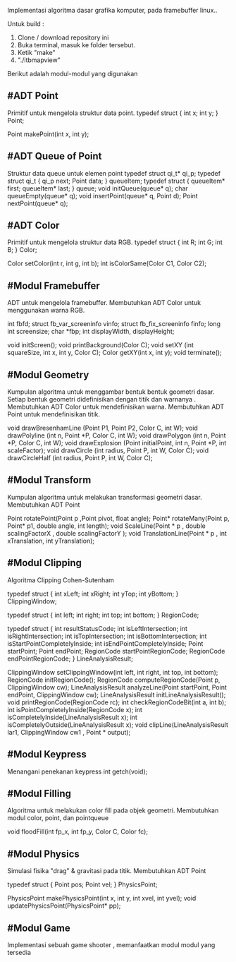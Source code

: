 Implementasi algoritma dasar grafika komputer, pada framebuffer linux..

Untuk build :
1. Clone / download repository ini
2. Buka terminal, masuk ke folder tersebut.
3. Ketik "make"
4. "./itbmapview"

Berikut adalah modul-modul yang digunakan 

#ADT Point
----------------------------
Primitif untuk mengelola struktur data point.
typedef struct {
    int x;
    int y;
} Point;

Point makePoint(int x, int y);


#ADT Queue of Point
------------------------------
Struktur data queue untuk elemen point
typedef struct qi_t* qi_p;
typedef struct qi_t {
    qi_p next;
    Point data;
} queueItem;
typedef struct {
    queueItem* first;
    queueItem* last;
} queue;
void initQueue(queue* q);
char queueEmpty(queue* q);
void insertPoint(queue* q, Point d);
Point nextPoint(queue* q);



#ADT Color
-----------------------------
Primitif untuk mengelola struktur data RGB.
typedef struct {
    int R;
    int G;
    int B;
} Color;

Color setColor(int r, int g, int b);
int isColorSame(Color C1, Color C2);



#Modul Framebuffer
-----------------------------
ADT untuk mengelola framebuffer.
Membutuhkan ADT Color untuk menggunakan warna RGB.

int fbfd;
struct fb_var_screeninfo vinfo;
struct fb_fix_screeninfo finfo;
long int screensize;
char *fbp;
int displayWidth, displayHeight;

void initScreen();
void printBackground(Color C);
void setXY (int squareSize, int x, int y, Color C);
Color getXY(int x, int y);
void terminate();


#Modul Geometry
------------------------------
Kumpulan algoritma untuk menggambar bentuk bentuk geometri dasar.
Setiap bentuk geometri didefinisikan dengan titik dan warnanya .
Membutuhkan ADT Color untuk mendefinisikan warna.
Membutuhkan ADT Point untuk mendefinisikan titik.

void drawBresenhamLine (Point P1, Point P2, Color C, int W);
void drawPolyline (int n, Point *P, Color C, int W);
void drawPolygon (int n, Point *P, Color C, int W);
void drawExplosion (Point initialPoint, int n, Point *P, int scaleFactor);
void drawCircle (int radius, Point P, int W, Color C);
void drawCircleHalf (int radius, Point P, int W, Color C);


#Modul Transform
------------------------------
Kumpulan algoritma untuk melakukan transformasi geometri dasar.
Membutuhkan ADT Point 

Point rotatePoint(Point p ,Point pivot, float angle);
Point* rotateMany(Point p, Point* p1, double angle, int length);
void ScaleLine(Point * p , double scalingFactorX , double scalingFactorY );
void TranslationLine(Point *  p , int xTranslation, int yTranslation);


#Modul Clipping
------------------------------
Algoritma Clipping Cohen-Sutenham



typedef struct
{
	int xLeft;
	int xRight;
	int yTop;
	int yBottom;
} ClippingWindow;


typedef struct
{
	int left;
	int right;
	int top;
	int bottom;
} RegionCode;

typedef struct
{
	int resultStatusCode;
	int isLeftIntersection;
	int isRightIntersection;
	int isTopIntersection;
	int isBottomIntersection;
	int isStartPointCompletelyInside;
	int isEndPointCompletelyInside;
	Point startPoint;
	Point endPoint;
	RegionCode startPointRegionCode;
	RegionCode endPointRegionCode;
} LineAnalysisResult;


ClippingWindow setClippingWindow(int left, int right, int top, int bottom);
RegionCode initRegionCode();
RegionCode computeRegionCode(Point p, ClippingWindow cw);
LineAnalysisResult analyzeLine(Point startPoint, Point endPoint, ClippingWindow cw);
LineAnalysisResult initLineAnalysisResult();
void printRegionCode(RegionCode rc);
int checkRegionCodeBit(int a, int b);
int isPointCompletelyInside(RegionCode x);
int isCompletelyInside(LineAnalysisResult x);
int isCompletelyOutside(LineAnalysisResult x);
void clipLine(LineAnalysisResult lar1, ClippingWindow cw1 , Point * output);


#Modul Keypress
-------------------
Menangani penekanan keypress
int getch(void);


#Modul Filling
-------------------
Algoritma untuk melakukan color fill pada objek geometri.
Membutuhkan modul color, point, dan pointqueue

void floodFill(int fp_x, int fp_y, Color C, Color fc);


#Modul Physics
-------------------
Simulasi fisika "drag" & gravitasi pada titik.
Membutuhkan ADT Point

typedef struct {
  Point pos;
  Point vel;
} PhysicsPoint;

PhysicsPoint makePhysicsPoint(int x, int y, int xvel, int yvel);
void updatePhysicsPoint(PhysicsPoint* pp);



#Modul Game
-------------------------------
Implementasi sebuah game shooter , memanfaatkan modul modul yang 
tersedia
